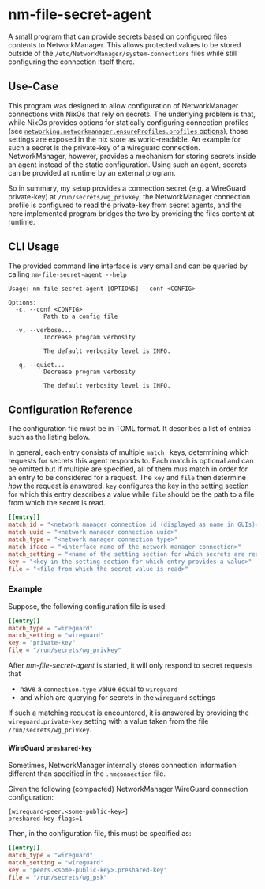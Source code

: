 # nm-file-secret-agent

A small program that can provide secrets based on configured files contents to NetworkManager.
This allows protected values to be stored outside of the `/etc/NetworkManager/system-connections` files while still configuring the connection itself there.

## Use-Case

This program was designed to allow configuration of NetworkManager connections with NixOs that rely on secrets.
The underlying problem is that, while NixOs provides options for statically configuring connection profiles (see [`networking.networkmanager.ensureProfiles.profiles` options](https://search.nixos.org/options?channel=unstable&type=packages&query=networking.networkmanager.ensureProfiles.profiles)), those settings are exposed in the nix store as world-readable.
An example for such a secret is the private-key of a wireguard connection.
NetworkManager, however, provides a mechanism for storing secrets inside an agent instead of the static configuration.
Using such an agent, secrets can be provided at runtime by an external program.

So in summary, my setup provides a connection secret (e.g. a WireGuard private-key) at `/run/secrets/wg_privkey`, the NetworkManager connection profile is configured to read the private-key from secret agents, and the here implemented program bridges the two by providing the files content at runtime.

## CLI Usage

The provided command line interface is very small and can be queried by calling `nm-file-secret-agent --help`

```
Usage: nm-file-secret-agent [OPTIONS] --conf <CONFIG>

Options:
  -c, --conf <CONFIG>
          Path to a config file

  -v, --verbose...
          Increase program verbosity

          The default verbosity level is INFO.

  -q, --quiet...
          Decrease program verbosity

          The default verbosity level is INFO.
```


## Configuration Reference

The configuration file must be in TOML format.
It describes a list of entries such as the listing below.

In general, each entry consists of multiple `match_` keys, determining which requests for secrets this agent responds to.
Each match is optional and can be omitted but if multiple are specified, all of them mus match in order for an entry to be considered for a request.
The `key` and `file` then determine *how* the request is answered.
`key` configures the key in the setting section for which this entry describes a value while `file` should be the path to a file from which the secret is read.

```toml
[[entry]]
match_id = "<network manager connection id (displayed as name in GUIs)>"
match_uuid = "<network manager connection uuid>"
match_type = "<network manager connection type>"
match_iface = "<interface name of the network manager connection>"
match_setting = "<name of the setting section for which secrets are requested>"
key = "<key in the setting section for which entry provides a value>"
file = "<file from which the secret value is read>"
```

### Example

Suppose, the following configuration file is used:

```toml
[[entry]]
match_type = "wireguard"
match_setting = "wireguard"
key = "private-key"
file = "/run/secrets/wg_privkey"
```

After *nm-file-secret-agent* is started, it will only respond to secret requests that
- have a `connection.type` value equal to `wireguard`
- and which are querying for secrets in the `wireguard` settings

If such a matching request is encountered, it is answered by providing the `wireguard.private-key` setting with a value taken from the file `/run/secrets/wg_privkey`.

#### WireGuard `preshared-key`

Sometimes, NetworkManager internally stores connection information different than specified in the `.nmconnection` file.

Given the following (compacted) NetworkManager WireGuard connection configuration:

```
[wireguard-peer.<some-public-key>]
preshared-key-flags=1
```

Then, in the configuration file, this must be specified as:

```toml
[[entry]]
match_type = "wireguard"
match_setting = "wireguard"
key = "peers.<some-public-key>.preshared-key"
file = "/run/secrets/wg_psk"
```

